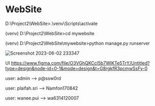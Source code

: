 # WebSite
D:\Project2\WebSite>.\venv\Scripts\activate

(venv) D:\Project2\WebSite>cd mywebsite

(venv) D:\Project2\WebSite\mywebsite>python manage.py runserver

![Screenshot 2023-06-02 233347](https://github.com/PPlai/WebSite/assets/87358973/cbdff5a7-a9ca-427a-bf3e-04ae329c2c3d)

UI https://www.figma.com/file/O3VGhQKCcl5b7WIKTe5TrY/Untitled?type=design&node-id=0-1&mode=design&t=G8rgkfR3pcmwSsFy-0

user: admin --> p@ssw0rd

user: plaifah.sri --> Namfon170842

user: wanee.pui --> wa6314120007
